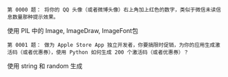     第 0000 题： 将你的 QQ 头像（或者微博头像）右上角加上红色的数字，类似于微信未读信息数量那种提示效果。

使用 PIL 中的 Image, ImageDraw, ImageFont包

    第 0001 题： 做为 Apple Store App 独立开发者，你要搞限时促销，为你的应用生成激活码（或者优惠券），使用 Python 如何生成 200 个激活码（或者优惠券）？

使用 string 和 random 生成